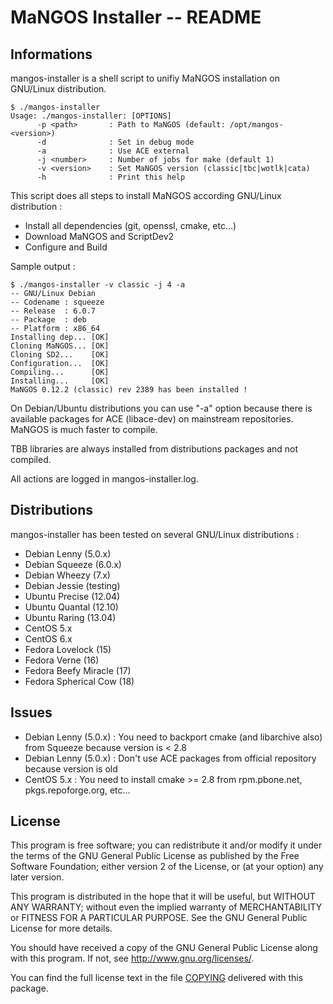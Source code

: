 # MaNGOS Installer -- README

## Informations

mangos-installer is a shell script to unifiy MaNGOS installation on GNU/Linux distribution.

    $ ./mangos-installer
    Usage: ./mangos-installer: [OPTIONS]
          -p <path>       : Path to MaNGOS (default: /opt/mangos-<version>)
          -d              : Set in debug mode
          -a              : Use ACE external
          -j <number>     : Number of jobs for make (default 1)
          -v <version>    : Set MaNGOS version (classic|tbc|wotlk|cata)
          -h              : Print this help

This script does all steps to install MaNGOS according GNU/Linux distribution :

* Install all dependencies (git, openssl, cmake, etc...)
* Download MaNGOS and ScriptDev2
* Configure and Build

Sample output :

    $ ./mangos-installer -v classic -j 4 -a
    -- GNU/Linux Debian
    -- Codename : squeeze
    -- Release  : 6.0.7
    -- Package  : deb
    -- Platform : x86_64
    Installing dep... [OK]
    Cloning MaNGOS... [OK]
    Cloning SD2...    [OK]
    Configuration...  [OK]
    Compiling...      [OK]
    Installing...     [OK]
    MaNGOS 0.12.2 (classic) rev 2389 has been installed !

On Debian/Ubuntu distributions you can use "-a" option because there is available packages for ACE (libace-dev) on mainstream repositories. MaNGOS is much faster to compile.

TBB libraries are always installed from distributions packages and not compiled.

All actions are logged in mangos-installer.log.

## Distributions

mangos-installer has been tested on several GNU/Linux distributions :

* Debian Lenny (5.0.x)
* Debian Squeeze (6.0.x)
* Debian Wheezy (7.x)
* Debian Jessie (testing)
* Ubuntu Precise (12.04)
* Ubuntu Quantal (12.10)
* Ubuntu Raring (13.04)
* CentOS 5.x
* CentOS 6.x
* Fedora Lovelock (15)
* Fedora Verne (16)
* Fedora Beefy Miracle (17)
* Fedora Spherical Cow (18)

## Issues

* Debian Lenny (5.0.x) : You need to backport cmake (and libarchive also) from Squeeze because version is < 2.8
* Debian Lenny (5.0.x) : Don't use ACE packages from official repository because version is old
* CentOS 5.x : You need to install cmake >= 2.8 from rpm.pbone.net, pkgs.repoforge.org, etc...

## License

  This program is free software; you can redistribute it and/or modify
  it under the terms of the GNU General Public License as published by
  the Free Software Foundation; either version 2 of the License, or
  (at your option) any later version.

  This program is distributed in the hope that it will be useful,
  but WITHOUT ANY WARRANTY; without even the implied warranty of
  MERCHANTABILITY or FITNESS FOR A PARTICULAR PURPOSE.  See the
  GNU General Public License for more details.

  You should have received a copy of the GNU General Public License
  along with this program.  If not, see <http://www.gnu.org/licenses/>.

  You can find the full license text in the file [COPYING](COPYING) delivered with this package.
